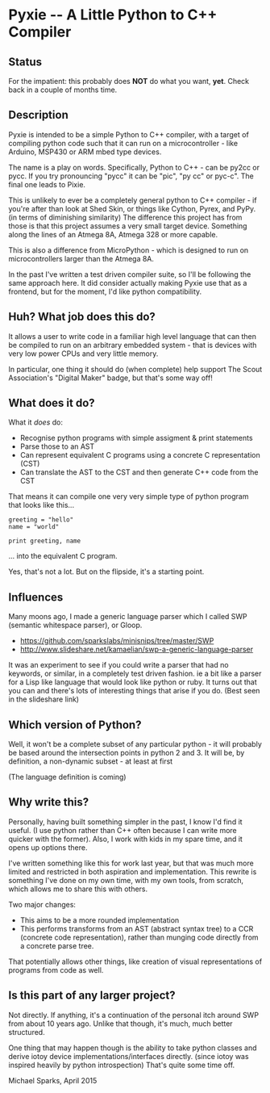 Pyxie -- A Little Python to C++ Compiler
========================================

## Status

For the impatient: this probably does **NOT** do what you want, **yet**.
Check back in a couple of months time.

## Description

Pyxie is intended to be a simple Python to C++ compiler, with a target of
compiling python code such that it can run on a microcontroller - like
Arduino, MSP430 or ARM mbed type devices.

The name is a play on words. Specifically, Python to C++ - can be py2cc or
pycc.  If you try pronouncing "pycc" it can be "pic", "py cc" or pyc-c". 
The final one leads to Pixie.

This is unlikely to ever be a completely general python to C++ compiler - if
you're after than look at Shed Skin, or things like Cython, Pyrex, and PyPy. 
(in terms of diminishing similarity) The difference this project has from
those is that this project assumes a very small target device.  Something
along the lines of an Atmega 8A, Atmega 328 or more capable.

This is also a difference from MicroPython - which is designed to run on
microcontrollers larger than the Atmega 8A.

In the past I've written a test driven compiler suite, so I'll be following
the same approach here.  It did consider actually making Pyxie use that as a
frontend, but for the moment, I'd like python compatibility.

## Huh? What job does this do?

It allows a user to write code in a familiar high level language that can
then be compiled to run on an arbitrary embedded system - that is devices
with very low power CPUs and very little memory.

In particular, one thing it should do (when complete) help support The
Scout Association's "Digital Maker" badge, but that's some way off!

## What does it do?

What it *does* do:

- Recognise python programs with simple assigment & print statements
- Parse those to an AST
- Can represent equivalent C programs using a concrete C representation (CST)
- Can translate the AST to the CST and then generate C++ code from the CST

That means it can compile one very very simple type of python program
that looks like this...

    greeting = "hello"
    name = "world"

    print greeting, name

... into the equivalent C program.

Yes, that's not a lot. But on the flipside, it's a starting point.

## Influences

Many moons ago, I made a generic language parser which I called SWP (semantic
 whitespace parser), or Gloop.

* https://github.com/sparkslabs/minisnips/tree/master/SWP
* http://www.slideshare.net/kamaelian/swp-a-generic-language-parser

It was an experiment to see if you could write a parser that had no keywords,
or similar, in a completely test driven fashion. ie a bit like a parser for a
Lisp like language that would look like python or ruby. It turns out that you
can and there's lots of interesting things that arise if you do. (Best seen
in the slideshare link)

## Which version of Python?

Well, it won't be a complete subset of any particular python - it will
probably be based around the intersection points in python 2 and 3.  It will
be, by definition, a non-dynamic subset - at least at first

(The language definition is coming)

## Why write this?

Personally, having built something simpler in the past, I know I'd find it
useful. (I use python rather than C++ often because I can write more quicker
with the former). Also, I work with kids in my spare time, and it opens up
options there.

I've written something like this for work last year, but that was much more
limited and restricted in both aspiration and implementation. This rewrite is
something I've done on my own time, with my own tools, from scratch, which
allows me to share this with others.

Two major changes:

* This aims to be a more rounded implementation
* This performs transforms from an AST (abstract syntax tree) to a CCR (concrete
  code representation), rather than munging code directly from a concrete parse
  tree.

That potentially allows other things, like creation of visual representations
of programs from code as well.

## Is this part of any larger project?

Not directly. If anything, it's a continuation of the personal itch around SWP
from about 10 years ago. Unlike that though, it's much, much better structured.

One thing that may happen though is the ability to take python classes and
derive iotoy device implementations/interfaces directly. (since iotoy was
inspired heavily by python introspection) That's quite some time off.


Michael Sparks, April 2015
